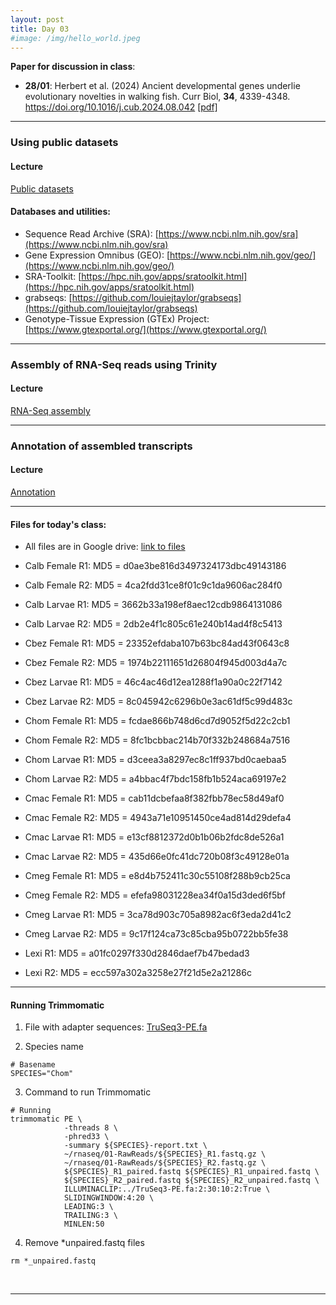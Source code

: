 ```yaml
---
layout: post
title: Day 03
#image: /img/hello_world.jpeg
---
```


**Paper for discussion in class**: 

- **28/01**: Herbert et al. (2024) Ancient developmental genes underlie evolutionary novelties in walking fish. Curr Biol, **34**, 4339-4348. https://doi.org/10.1016/j.cub.2024.08.042 [[pdf]](../pdf/Herbertetal2024.pdf)

---

### Using public datasets  
  
#### Lecture
[Public datasets](../pdf/Day03-A.pdf)
  
#### Databases and utilities:  

- Sequence Read Archive (SRA): [https://www.ncbi.nlm.nih.gov/sra](https://www.ncbi.nlm.nih.gov/sra)  
- Gene Expression Omnibus (GEO): [https://www.ncbi.nlm.nih.gov/geo/](https://www.ncbi.nlm.nih.gov/geo/)  
- SRA-Toolkit: [https://hpc.nih.gov/apps/sratoolkit.html](https://hpc.nih.gov/apps/sratoolkit.html)
- grabseqs: [https://github.com/louiejtaylor/grabseqs](https://github.com/louiejtaylor/grabseqs)
- Genotype-Tissue Expression (GTEx) Project: [https://www.gtexportal.org/](https://www.gtexportal.org/)

  
---
  
### Assembly of RNA-Seq reads using Trinity
  
#### Lecture
[RNA-Seq assembly](../pdf/Day03-B.pdf)
  
---
  
### Annotation of assembled transcripts 
  
#### Lecture
[Annotation](../pdf/Day03-C.pdf)

---

#### Files for today's class:  

- All files are in Google drive: [link to files](https://drive.google.com/drive/folders/1lp6qrIan160p0PZX7-Fu_0COtPF2t7Yt?usp=share_link) 

- Calb Female R1: MD5 = d0ae3be816d3497324173dbc49143186
- Calb Female R2: MD5 = 4ca2fdd31ce8f01c9c1da9606ac284f0

- Calb Larvae R1: MD5 = 3662b33a198ef8aec12cdb9864131086
- Calb Larvae R2: MD5 = 2db2e4f1c805c61e240b14ad4f8c5413
  
- Cbez Female R1: MD5 = 23352efdaba107b63bc84ad43f0643c8
- Cbez Female R2: MD5 = 1974b22111651d26804f945d003d4a7c
  
- Cbez Larvae R1: MD5 = 46c4ac46d12ea1288f1a90a0c22f7142
- Cbez Larvae R2: MD5 = 8c045942c6296b0e3ac61df5c99d483c
  
- Chom Female R1: MD5 = fcdae866b748d6cd7d9052f5d22c2cb1
- Chom Female R2: MD5 = 8fc1bcbbac214b70f332b248684a7516
  
- Chom Larvae R1: MD5 = d3ceea3a8297ec8c1ff937bd0caebaa5
- Chom Larvae R2: MD5 = a4bbac4f7bdc158fb1b524aca69197e2
  
- Cmac Female R1: MD5 = cab11dcbefaa8f382fbb78ec58d49af0
- Cmac Female R2: MD5 = 4943a71e10951450ce4ad814d29defa4
  
- Cmac Larvae R1: MD5 = e13cf8812372d0b1b06b2fdc8de526a1
- Cmac Larvae R2: MD5 = 435d66e0fc41dc720b08f3c49128e01a
  
- Cmeg Female R1: MD5 = e8d4b752411c30c55108f288b9cb25ca
- Cmeg Female R2: MD5 = efefa98031228ea34f0a15d3ded6f5bf
  
- Cmeg Larvae R1: MD5 = 3ca78d903c705a8982ac6f3eda2d41c2
- Cmeg Larvae R2: MD5 = 9c17f124ca73c85cba95b0722bb5fe38  
  
- Lexi R1: MD5 = a01fc0297f330d2846daef7b47bedad3
  
- Lexi R2: MD5 = ecc597a302a3258e27f21d5e2a21286c
   

---    

#### Running Trimmomatic

1. File with adapter sequences: [TruSeq3-PE.fa](../files/TruSeq3-PE.fa)  
  
2. Species name  
```
# Basename
SPECIES="Chom"
```
  
3. Command to run Trimmomatic  
```  
# Running
trimmomatic PE \
            -threads 8 \
            -phred33 \
            -summary ${SPECIES}-report.txt \
            ~/rnaseq/01-RawReads/${SPECIES}_R1.fastq.gz \
            ~/rnaseq/01-RawReads/${SPECIES}_R2.fastq.gz \
            ${SPECIES}_R1_paired.fastq ${SPECIES}_R1_unpaired.fastq \
            ${SPECIES}_R2_paired.fastq ${SPECIES}_R2_unpaired.fastq \
            ILLUMINACLIP:../TruSeq3-PE.fa:2:30:10:2:True \
            SLIDINGWINDOW:4:20 \
            LEADING:3 \
            TRAILING:3 \
            MINLEN:50
```
  
4. Remove *unpaired.fastq files  
```
rm *_unpaired.fastq
```

&nbsp;
&nbsp;

---


    
    
